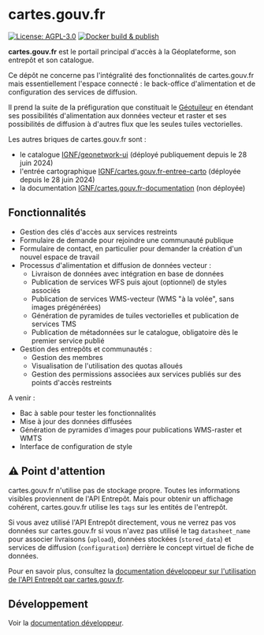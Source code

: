 # cartes.gouv.fr

[![License: AGPL-3.0](https://img.shields.io/badge/License-AGPL--3.0-blue.svg)](LICENSE)
[![Docker build & publish](https://github.com/IGNF/cartes.gouv.fr/actions/workflows/docker-build-publish.yml/badge.svg)](https://github.com/IGNF/cartes.gouv.fr/actions/workflows/docker-build-publish.yml)

**cartes.gouv.fr** est le portail principal d'accès à la Géoplateforme, son entrepôt et son catalogue.

Ce dépôt ne concerne pas l'intégralité des fonctionnalités de cartes.gouv.fr mais essentiellement l'espace connecté : le back-office d'alimentation et de configuration des services de diffusion.

Il prend la suite de la préfiguration que constituait le [Géotuileur](https://github.com/IGNF/geotuileur-site/) en étendant ses possibilités d'alimentation aux données vecteur et raster et ses possibilités de diffusion à d'autres flux que les seules tuiles vectorielles.

Les autres briques de cartes.gouv.fr sont :

-   le catalogue [IGNF/geonetwork-ui](https://github.com/IGNF/geonetwork-ui) (déployé publiquement depuis le 28 juin 2024)
-   l'entrée cartographique [IGNF/cartes.gouv.fr-entree-carto](https://github.com/IGNF/cartes.gouv.fr-entree-carto) (déployée depuis le 28 juin 2024)
-   la documentation [IGNF/cartes.gouv.fr-documentation](https://github.com/IGNF/cartes.gouv.fr-documentation) (non déployée)

## Fonctionnalités

-   Gestion des clés d'accès aux services restreints
-   Formulaire de demande pour rejoindre une communauté publique
-   Formulaire de contact, en particulier pour demander la création d'un nouvel espace de travail
-   Processus d'alimentation et diffusion de données vecteur :
    -   Livraison de données avec intégration en base de données
    -   Publication de services WFS puis ajout (optionnel) de styles associés
    -   Publication de services WMS-vecteur (WMS "à la volée", sans images prégénérées)
    -   Génération de pyramides de tuiles vectorielles et publication de services TMS
    -   Publication de métadonnées sur le catalogue, obligatoire dès le premier service publié
-   Gestion des entrepôts et communautés :
    -   Gestion des membres
    -   Visualisation de l'utilisation des quotas alloués
    -   Gestion des permissions associées aux services publiés sur des points d'accès restreints

A venir :

-   Bac à sable pour tester les fonctionnalités
-   Mise à jour des données diffusées
-   Génération de pyramides d'images pour publications WMS-raster et WMTS
-   Interface de configuration de style

## :warning: Point d'attention

cartes.gouv.fr n'utilise pas de stockage propre. Toutes les informations visibles proviennent de l'API Entrepôt. Mais pour obtenir un affichage cohérent, cartes.gouv.fr utilise les `tags` sur les entités de l'entrepôt.

Si vous avez utilisé l'API Entrepôt directement, vous ne verrez pas vos données sur cartes.gouv.fr si vous n'avez pas utilisé le tag `datasheet_name` pour associer livraisons (`upload`), données stockées (`stored_data`) et services de diffusion (`configuration`) derrière le concept virtuel de fiche de données.

Pour en savoir plus, consultez la [documentation développeur sur l'utilisation de l'API Entrepôt par cartes.gouv.fr](docs/developer/entrepot/README.md).

## Développement

Voir la [documentation développeur](docs/developer/README.md).
